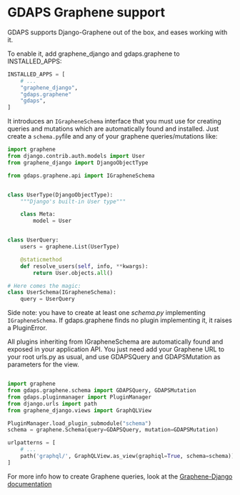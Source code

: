 # GDAPS Graphene support

GDAPS supports Django-Graphene out of the box, and eases working with it.

To enable it, add graphene_django and gdaps.graphene to INSTALLED_APPS:

```python
INSTALLED_APPS = [
    # ...
    "graphene_django",
    "gdaps.graphene"
    "gdaps",
]
```

It introduces an `IGrapheneSchema` interface that you must use for creating queries and mutations which are automatically found and installed. Just create a `schema.py`file and any of your graphene queries/mutations like:

```python
import graphene
from django.contrib.auth.models import User
from graphene_django import DjangoObjectType

from gdaps.graphene.api import IGrapheneSchema


class UserType(DjangoObjectType):
    """Django's built-in User type"""

    class Meta:
        model = User


class UserQuery:
    users = graphene.List(UserType)

    @staticmethod
    def resolve_users(self, info, **kwargs):
        return User.objects.all()

# Here comes the magic:
class UserSchema(IGrapheneSchema):
    query = UserQuery
```


Side note: you have to create at least one *schema.py* implementing `IGrapheneSchema`. If gdaps.graphene finds no plugin implementing it, it raises a PluginError.

All plugins inheriting from IGrapheneSchema are automatically found and exposed in your application API.
You just need add your Graphene URL to your root urls.py as usual, and use GDAPSQuery and GDAPSMutation as parameters for the view.
```python

import graphene
from gdaps.graphene.schema import GDAPSQuery, GDAPSMutation
from gdaps.pluginmanager import PluginManager
from django.urls import path
from graphene_django.views import GraphQLView

PluginManager.load_plugin_submodule("schema")
schema = graphene.Schema(query=GDAPSQuery, mutation=GDAPSMutation)

urlpatterns = [
    # ...
    path('graphql/', GraphQLView.as_view(graphiql=True, schema=schema)),
]

```

For more info how to create Graphene queries, look at the [Graphene-Django documentation](http://docs.graphene-python.org/projects/django/en/latest/)
